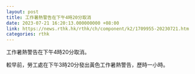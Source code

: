 ```yaml
---
layout: post
title: 工作暑熱警告在下午4時20分取消
date: 2023-07-21 16:20:13.000000000 +08:00
link: https://news.rthk.hk/rthk/ch/component/k2/1709955-20230721.htm
categories: rthk
---
```


工作暑熱警告在下午4時20分取消。

較早前，勞工處在下午3時20分發出黃色工作暑熱警告，歷時一小時。
